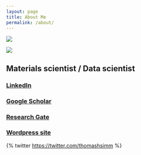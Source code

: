 ```yaml
---
layout: page
title: About Me
permalink: /about/
---
```

![]({{site.baseurl}}/images/header2.png)

![]({{site.baseurl}}/images/Thomas-Simm.jpg)

## Materials scientist / Data scientist

### [LinkedIn](https://www.linkedin.com/in/thomashsimm/)

### [Google Scholar](https://scholar.google.com/citations?user=HdPDn1sAAAAJ)
 
### [Research Gate](https://www.researchgate.net/profile/Thomas-Simm)

### [Wordpress site](https://thomashsimm.wordpress.com)

{% twitter https://twitter.com/thomashsimm %}